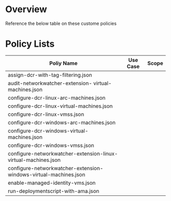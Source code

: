 # Overview
Reference the below table on these custome policies

# Policy Lists
| Poliy Name | Use Case | Scope | 
| ---------- | -------- | ----- |
| assign-dcr-with-tag-filtering.json | | |
| audit-networkwatcher-extension- virtual-machines.json | | |
| configure-dcr-linux-arc-machines.json | | |
| configure-dcr-linux-virtual-machines.json | | |
| configure-dcr-linux-vmss.json | | |
| configure-dcr-windows-arc-machines.json | | |
| configure-dcr-windows-virtual-machines.json | | |
| configure-dcr-windows-vmss.json | | |
| configure-networkwatcher-extension-linux-virtual-machines.json | | |
| configure-networkwatcher-extension-windows-virtual-machines.json | | |
| enable-managed-identity-vms.json | | |
| run-deploymentscript-with-ama.json | | |

